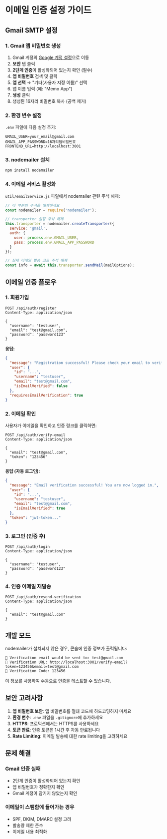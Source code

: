 # 이메일 인증 설정 가이드

## Gmail SMTP 설정

### 1. Gmail 앱 비밀번호 생성

1. Gmail 계정의 [Google 계정 설정](https://myaccount.google.com/)으로 이동
2. **보안** 탭 클릭
3. **2단계 인증**이 활성화되어 있는지 확인 (필수)
4. **앱 비밀번호** 검색 및 클릭
5. **앱 선택** → "기타(사용자 지정 이름)" 선택
6. 앱 이름 입력 (예: "Memo App")
7. **생성** 클릭
8. 생성된 16자리 비밀번호 복사 (공백 제거)

### 2. 환경 변수 설정

`.env` 파일에 다음 설정 추가:

```env
GMAIL_USER=your_email@gmail.com
GMAIL_APP_PASSWORD=16자리앱비밀번호
FRONTEND_URL=http://localhost:3001
```

### 3. nodemailer 설치

```bash
npm install nodemailer
```

### 4. 이메일 서비스 활성화

`util/emailService.js` 파일에서 nodemailer 관련 주석 해제:

```javascript
// 이 부분의 주석을 해제하세요
const nodemailer = require('nodemailer');

// transporter 설정 주석 해제
this.transporter = nodemailer.createTransporter({
  service: 'gmail',
  auth: {
    user: process.env.GMAIL_USER,
    pass: process.env.GMAIL_APP_PASSWORD
  }
});

// 실제 이메일 발송 코드 주석 해제
const info = await this.transporter.sendMail(mailOptions);
```

## 이메일 인증 플로우

### 1. 회원가입
```http
POST /api/auth/register
Content-Type: application/json

{
  "username": "testuser",
  "email": "test@gmail.com", 
  "password": "password123"
}
```

**응답:**
```json
{
  "message": "Registration successful! Please check your email to verify your account.",
  "user": {
    "id": "...",
    "username": "testuser",
    "email": "test@gmail.com",
    "isEmailVerified": false
  },
  "requiresEmailVerification": true
}
```

### 2. 이메일 확인
사용자가 이메일을 확인하고 인증 링크를 클릭하면:

```http
POST /api/auth/verify-email
Content-Type: application/json

{
  "email": "test@gmail.com",
  "token": "123456"
}
```

**응답 (자동 로그인):**
```json
{
  "message": "Email verification successful! You are now logged in.",
  "user": {
    "id": "...",
    "username": "testuser", 
    "email": "test@gmail.com",
    "isEmailVerified": true
  },
  "token": "jwt-token..."
}
```

### 3. 로그인 (인증 후)
```http
POST /api/auth/login
Content-Type: application/json

{
  "username": "testuser",
  "password": "password123"
}
```

### 4. 인증 이메일 재발송
```http
POST /api/auth/resend-verification
Content-Type: application/json

{
  "email": "test@gmail.com"
}
```

## 개발 모드

nodemailer가 설치되지 않은 경우, 콘솔에 인증 정보가 출력됩니다:

```
📧 Verification email would be sent to: test@gmail.com
🔗 Verification URL: http://localhost:3001/verify-email?token=123456&email=test@gmail.com
🔑 Verification Code: 123456
```

이 정보를 사용하여 수동으로 인증을 테스트할 수 있습니다.

## 보안 고려사항

1. **앱 비밀번호 보안**: 앱 비밀번호를 절대 코드에 하드코딩하지 마세요
2. **환경 변수**: `.env` 파일을 `.gitignore`에 추가하세요
3. **HTTPS**: 프로덕션에서는 HTTPS를 사용하세요
4. **토큰 만료**: 인증 토큰은 1시간 후 자동 만료됩니다
5. **Rate Limiting**: 이메일 발송에 대한 rate limiting을 고려하세요

## 문제 해결

### Gmail 인증 실패
- 2단계 인증이 활성화되어 있는지 확인
- 앱 비밀번호가 정확한지 확인
- Gmail 계정이 잠기지 않았는지 확인

### 이메일이 스팸함에 들어가는 경우
- SPF, DKIM, DMARC 설정 고려
- 발송량 제한 준수
- 이메일 내용 최적화
